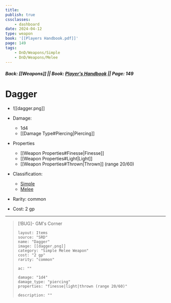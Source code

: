 ```yaml
---
title:
publish: true
cssclasses:
    - dashboard
date: 2024-04-12
type: weapon
book: '[[Players Handbook.pdf]]'
page: 149
tags:
    - DnD/Weapons/Simple
    - DnD/Weapons/Melee
---
```


##### Back: [[Weapons]] || Book: [Player's Handbook](https://drive.google.com/drive/folders/1O5bhpYizcIT5xxAoLOuzCRht_PVS7VSG?usp=sharing) || Page: 149

# Dagger

- ![[dagger.png]]
- Damage:
    - 1d4
	- [[Damage Type#Piercing|Piercing]]
- Properties
    - [[Weapon Properties#Finesse|Finesse]]
    - [[Weapon Properties#Light|Light]]
    - [[Weapon Properties#Thrown|Thrown]] (range 20/60)

- Classification:
    - [Simple](https://benl0.github.io/The-Editors-Dungeon/tags/DnD/Weapons/Simple)
    - [Melee](https://benl0.github.io/The-Editors-Dungeon/tags/DnD/Weapons/Melee)
- Rarity: common
- Cost: 2 gp

> 

---

> [!BUG]- GM's Corner
>
> ```statblock
> layout: Items
> source: "SRD"
> name: "Dagger"
> image: [[dagger.png]]
> category: "Simple Melee Weapon"
> cost: "2 gp"
> rarity: "common"
>
> ac: ""
>
> damage: "1d4"
> damage_type: "piercing"
> properties: "finesse|light|thrown (range 20/60)"
>
> description: ""
> ```
